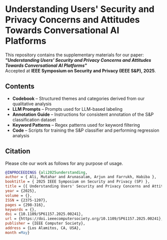 # Understanding Users' Security and Privacy Concerns and Attitudes Towards Conversational AI Platforms

This repository contains the supplementary materials for our paper:  
**_"Understanding Users' Security and Privacy Concerns and Attitudes Towards Conversational AI Platforms"_**  
Accepted at **IEEE Symposium on Security and Privacy (IEEE S&P), 2025**.

## Contents

- **Codebook** – Structured themes and categories derived from our qualitative analysis  
- **LLM Prompts** – Prompts used for LLM-based labeling  
- **Annotation Guide** – Instructions for consistent annotation of the S&P classification dataset  
- **Keyword Patterns** – Regex patterns used for keyword filtering  
- **Code** – Scripts for training the S&P classifier and performing regression analysis

## Citation
Please cite our work as follows for any purpose of usage.

```bibtex
@INPROCEEDINGS {ali2025understanding,
author = { Ali, Mutahar and Arunasalam, Arjun and Farrukh, Habiba },
booktitle = { 2025 IEEE Symposium on Security and Privacy (SP) },
title = {{ Understanding Users' Security and Privacy Concerns and Attitudes Towards Conversational AI Platforms }},
year = {2025},
volume = {},
ISSN = {2375-1207},
pages = {298-316},
keywords = {},
doi = {10.1109/SP61157.2025.00241},
url = {https://doi.ieeecomputersociety.org/10.1109/SP61157.2025.00241},
publisher = {IEEE Computer Society},
address = {Los Alamitos, CA, USA},
month =May}
```
